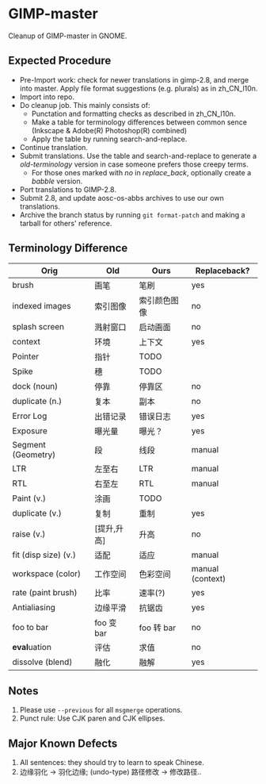 GIMP-master
===========

Cleanup of GIMP-master in GNOME. 

Expected Procedure
------------------

* Pre-Import work: check for newer translations in gimp-2.8, and merge into
  master. Apply file format suggestions (e.g. plurals) as in zh_CN_l10n.
* Import into repo.
* Do cleanup job. This mainly consists of:
  * Punctation and formatting checks as described in zh_CN_l10n.
  * Make a table for terminology differences between common sence (Inkscape &
    Adobe(R) Photoshop(R) combined)
  * Apply the table by running search-and-replace.
* Continue translation.
* Submit translations. Use the table and search-and-replace to generate a
  *old-terminology* version in case someone prefers those creepy terms.
  * For those ones marked with *no* in *replace_back*, optionally create a
    *babble* version.
* Port translations to GIMP-2.8.
* Submit 2.8, and update aosc-os-abbs archives to use our own translations.
* Archive the branch status by running `git format-patch` and making a tarball
  for others' reference.

Terminology Difference
----------------------

| Orig         | Old | Ours | Replaceback? |
|--------------|-----|------|--------------|
|brush         |画笔 |笔刷   | yes|
|indexed images|索引图像|索引颜色图像|no|
|splash screen |溅射窗口|启动画面|no|
|context|环境|上下文|yes|
|Pointer|指针|TODO||
|Spike|穗|TODO||
|dock (noun)|停靠|停靠区|no|
|duplicate (n.)|复本|副本|no|
|Error Log|出错记录|错误日志|yes|
|Exposure|曝光量|曝光？|yes|
|Segment (Geometry)|段|线段|manual|
|LTR|左至右|LTR|manual|
|RTL|右至左|RTL|manual|
|Paint (v.)|涂画|TODO||
|duplicate (v.)|复制|重制|yes|
|raise (v.)|[提升,升高]|升高|no|
|fit (disp size) (v.)|适配|适应|manual|
|workspace (color)|工作空间|色彩空间|manual (context)|
|rate (paint brush)|比率|速率(?)|yes|
|Antialiasing|边缘平滑|抗锯齿|yes|
|foo to bar|foo 变 bar|foo 转 bar|no|
|**eval**uation|评估|求值|no|
|dissolve (blend)|融化|融解|yes|


Notes
-----

1. Please use `--previous` for all `msgmerge` operations.
2. Punct rule: Use CJK paren and CJK ellipses.

Major Known Defects
-------------------

1. All sentences: they should try to learn to speak Chinese.
2. 边缘羽化 -> 羽化边缘; (undo-type) 路径修改 -> 修改路径..
